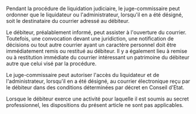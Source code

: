 Pendant la procédure de liquidation judiciaire, le juge-commissaire peut ordonner que le liquidateur ou l'administrateur, lorsqu'il en a été désigné, soit le destinataire du courrier adressé au débiteur.


Le débiteur, préalablement informé, peut assister à l'ouverture du courrier. Toutefois, une convocation devant une juridiction, une notification de décisions ou tout autre courrier ayant un caractère personnel doit être immédiatement remis ou restitué au débiteur. Il y a également lieu à remise ou à restitution immédiate du courrier intéressant un patrimoine du débiteur autre que celui visé par la procédure.


Le juge-commissaire peut autoriser l'accès du liquidateur et de l'administrateur, lorsqu'il en a été désigné, au courrier électronique reçu par le débiteur dans des conditions déterminées par décret en Conseil d'Etat.


Lorsque le débiteur exerce une activité pour laquelle il est soumis au secret professionnel, les dispositions du présent article ne sont pas applicables.

